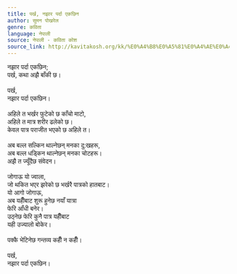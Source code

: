 ```yaml
---
title: पर्ख, नझार पर्दा एकछिन
author: सुमन पोखरेल
genre: कविता
language: नेपाली
source: नेपाली - कविता कोश
source_link: http://kavitakosh.org/kk/%E0%A4%B8%E0%A5%81%E0%A4%AE%E0%A4%A8_%E0%A4%AA%E0%A5%8B%E0%A4%96%E0%A4%B0%E0%A5%87%E0%A4%B2
---
```


नझार पर्दा एकछिन;  
पर्ख, कथा अझै बाँकी छ।  
   
पर्ख,  
नझार पर्दा एकछिन।  
   
अहिले त भर्खर फुटेको छ काँचो माटो,  
अहिले त मात्र शरीर ढलेको छ।  
केवल पात्र पराजीत भएको छ अहिले त।  
   
अब बल्ल सल्किन थाल्नेछन् मनका दु:खहरू,  
अब बल्ल धड्किन थाल्नेछन्‌ मनका चोटहरू।  
अझै त ज्यूँदैछ संवेदन।  
   
जोगाऊ यो ज्वाला,  
जो थकित भएर झरेको छ भर्खरै पात्रको हातबाट।  
यो आगो जोगाऊ,  
अब यहीँबाट शुरू हुनेछ नयाँ यात्रा  
फेरि आँधी बनेर।  
उठ्नेछ फेरि कुनै पात्र यहीँबाट  
यही उज्यालो बोकेर।  
   
पक्कै भेटिनेछ गन्तव्य कहीँ न कहीँ।  
   
पर्ख,  
नझार पर्दा एकछिन।
